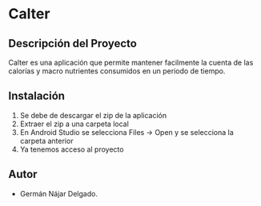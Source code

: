 # Calter

## Descripción del Proyecto

Calter es una aplicación que permite mantener facilmente la cuenta de las calorías y macro nutrientes consumidos en un periodo de tiempo.

  
## Instalación

  1. Se debe de descargar el zip de la aplicación
  2. Extraer el zip a una carpeta local
  3. En Android Studio se selecciona Files -> Open y se selecciona la carpeta anterior
  4. Ya tenemos acceso al proyecto


## Autor

- Germán Nájar Delgado.
